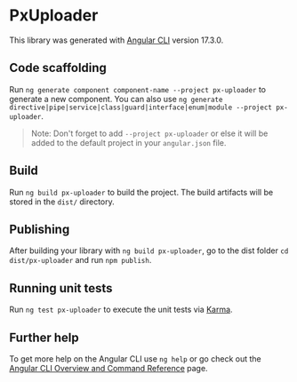 # PxUploader

This library was generated with [Angular CLI](https://github.com/angular/angular-cli) version 17.3.0.

## Code scaffolding

Run `ng generate component component-name --project px-uploader` to generate a new component. You can also use `ng generate directive|pipe|service|class|guard|interface|enum|module --project px-uploader`.
> Note: Don't forget to add `--project px-uploader` or else it will be added to the default project in your `angular.json` file. 

## Build

Run `ng build px-uploader` to build the project. The build artifacts will be stored in the `dist/` directory.

## Publishing

After building your library with `ng build px-uploader`, go to the dist folder `cd dist/px-uploader` and run `npm publish`.

## Running unit tests

Run `ng test px-uploader` to execute the unit tests via [Karma](https://karma-runner.github.io).

## Further help

To get more help on the Angular CLI use `ng help` or go check out the [Angular CLI Overview and Command Reference](https://angular.io/cli) page.
